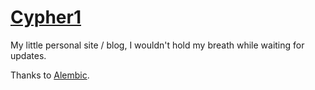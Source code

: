 # [Cypher1](https://cypher1.github.io)

My little personal site / blog, I wouldn't hold my breath while waiting for updates.

Thanks to [Alembic](https://alembic.darn.es/).
